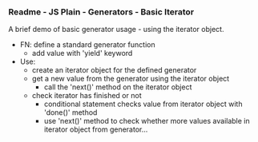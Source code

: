 ### Readme - JS Plain - Generators - Basic Iterator

A brief demo of basic generator usage - using the iterator object.

  * FN: define a standard generator function
    * add value with 'yield' keyword
  * Use:
    * create an iterator object for the defined generator
    * get a new value from the generator using the iterator object
      * call the 'next()' method on the iterator object
    * check iterator has finished or not
      * conditional statement checks value from iterator object with 'done()' method
      * use 'next()' method to check whether more values available in iterator object from generator...
